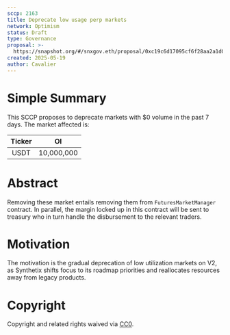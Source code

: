 ```yaml
---
sccp: 2163
title: Deprecate low usage perp markets
network: Optimism
status: Draft
type: Governance
proposal: >-
  https://snapshot.org/#/snxgov.eth/proposal/0xc19c6d17095cf6f28aa2a1d0fca2cd045b7851495058522d636fa1d3503695c1
created: 2025-05-19
author: Cavalier
---
```


# Simple Summary

This SCCP proposes to deprecate markets with $0 volume in the past 7 days. The market affected is:

| **Ticker** | **OI** |
|:----------:|:------:|
|     USDT    | 10,000,000 |


# Abstract

Removing these market entails removing them from `FuturesMarketManager` contract.  In parallel, the margin locked up in this contract will be sent to treasury who in turn handle the disbursement to the relevant traders.


# Motivation

The motivation is the gradual deprecation of low utilization markets on V2, as Synthetix shifts focus to its roadmap priorities and reallocates resources away from legacy products.


# Copyright
Copyright and related rights waived via [CC0](https://creativecommons.org/publicdomain/zero/1.0/).
